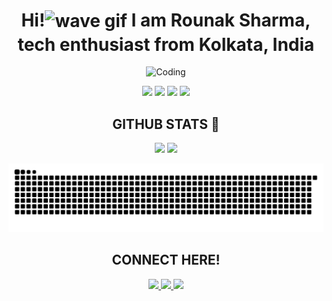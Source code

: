 <h1 align="center">
  Hi!<img src="https://raw.githubusercontent.com/rounaksharma/assets/main/Tenor-unscreen.gif" alt="wave gif" height="30" style="vertical-align:middle; margin-bottom:4px;" /> I am <strong>Rounak Sharma</strong>, tech enthusiast from Kolkata, India
</h1>

<p align="center">
  <img src="https://user-images.githubusercontent.com/74038190/225813708-98b745f2-7d22-48cf-9150-083f1b00d6c9.gif" alt="Coding" width="600"/>
</p>

<p align="center">
  <img src="https://img.shields.io/badge/Java-ED8B00?style=flat-square&logo=java&logoColor=white" height="50"/>
  <img src="https://img.shields.io/badge/Javascript-F7DF1E?style=flat-square&logo=javascript&logoColor=black" height="50"/>
  <img src="https://img.shields.io/badge/HTML-E34F26?style=flat-square&logo=html5&logoColor=white" height="50"/>
  <img src="https://img.shields.io/badge/Python-3776AB?style=flat-square&logo=python&logoColor=white" height="50"/>
</p>

<h2 align="center">GITHUB STATS 🚀</h2>

<p align="center">
  <img src="https://github-readme-stats.vercel.app/api?username=tchieraun&show_icons=true&theme=tokyonight&hide=prs,issues&border_radius=10" height="150"/>
  <img src="https://github-readme-stats.vercel.app/api/top-langs/?username=tchieraun&layout=compact&theme=tokyonight&border_radius=10" height="150"/>
</p>

<p align="center">
  <img src="https://github.com/tchieraun/tchieraun/blob/output/github-snake-dark.svg" alt="snake animation"/>
</p>

<h2 align="center">CONNECT HERE!</h2>

<p align="center">
  <a href="https://www.linkedin.com/in/rounak-sharma" target="_blank">
    <img src="https://img.shields.io/badge/LinkedIn-0077B5?style=for-the-badge&logo=linkedin&logoColor=white" height="50"/>
  </a>
  <a href="https://www.instagram.com/raunakkksharma" target="_blank">
    <img src="https://img.shields.io/badge/Instagram-E4405F?style=for-the-badge&logo=instagram&logoColor=white" height="50"/>
  </a>
  <a href="mailto:rounak1122004@gmail.com">
    <img src="https://img.shields.io/badge/Gmail-D14836?style=for-the-badge&logo=gmail&logoColor=white" height="50"/>
  </a>
</p>
